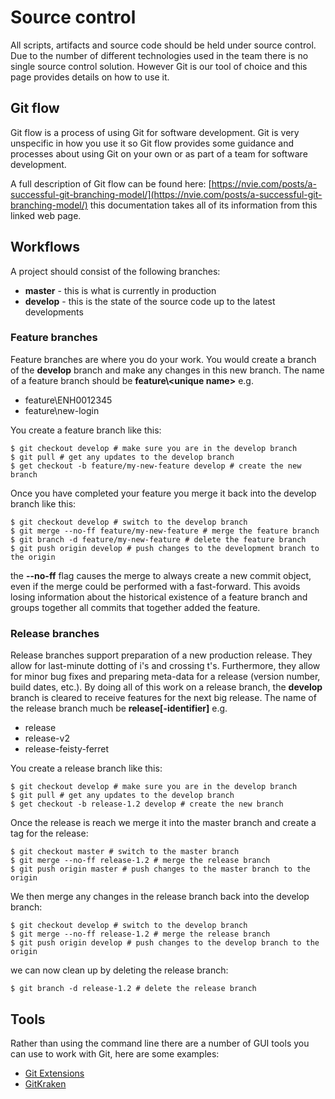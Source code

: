 # Source control
All scripts, artifacts and source code should be held under source control. Due to the number of different technologies used in the team there is no single source control solution. However Git is our tool of choice and this page provides details on how to use it.

## Git flow

Git flow is a process of using Git for software development. Git is very unspecific in how you use it so Git flow provides some guidance and processes about using Git on your own or as part of a team for software development.

A full description of Git flow can be found here: [https://nvie.com/posts/a-successful-git-branching-model/](https://nvie.com/posts/a-successful-git-branching-model/) this documentation takes all of its information from this linked web page.

## Workflows
A project should consist of the following branches:

* **master** - this is what is currently in production
* **develop** - this is the state of the source code up to the latest developments

### Feature branches

Feature branches are where you do your work. You would create a branch of the **develop** branch and make any changes in this new branch. The name of a feature branch should be **feature\\\<unique name\>** e.g.

* feature\ENH0012345
* feature\new-login

You create a feature branch like this:

```shell
$ git checkout develop # make sure you are in the develop branch
$ git pull # get any updates to the develop branch
$ get checkout -b feature/my-new-feature develop # create the new branch
```

Once you have completed your feature you merge it back into the develop branch like this:

```shell
$ git checkout develop # switch to the develop branch
$ git merge --no-ff feature/my-new-feature # merge the feature branch
$ git branch -d feature/my-new-feature # delete the feature branch
$ git push origin develop # push changes to the development branch to the origin
```

the **--no-ff** flag causes the merge to always create a new commit object, even if the merge could be performed with a fast-forward. This avoids losing information about the historical existence of a feature branch and groups together all commits that together added the feature.

### Release branches

Release branches support preparation of a new production release. They allow for last-minute dotting of i's and crossing t's. Furthermore, they allow for minor bug fixes and preparing meta-data for a release (version number, build dates, etc.). By doing all of this work on a release branch, the **develop** branch is cleared to receive features for the next big release. The name of the release branch much be **release[-identifier]** e.g.

* release
* release-v2
* release-feisty-ferret

You create a release branch like this:

```shell
$ git checkout develop # make sure you are in the develop branch
$ git pull # get any updates to the develop branch
$ get checkout -b release-1.2 develop # create the new branch
```

Once the release is reach we merge it into the master branch and create a tag for the release:

```shell
$ git checkout master # switch to the master branch
$ git merge --no-ff release-1.2 # merge the release branch
$ git push origin master # push changes to the master branch to the origin
```

We then merge any changes in the release branch back into the develop branch:

```shell
$ git checkout develop # switch to the develop branch
$ git merge --no-ff release-1.2 # merge the release branch
$ git push origin develop # push changes to the develop branch to the origin
```

we can now clean up by deleting the release branch:

```shell
$ git branch -d release-1.2 # delete the release branch
```

## Tools

Rather than using the command line there are a number of GUI tools you can use to work with Git, here are some examples:

* [Git Extensions](https://gitextensions.github.io/)
* [GitKraken](https://www.gitkraken.com/)
